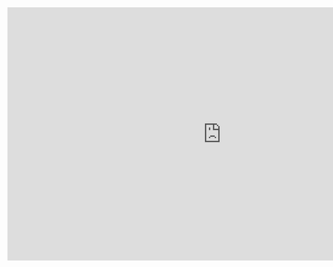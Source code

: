 <iframe src="https://drive.google.com/file/d/1rAZcJAvNVeFbfoywrPLGsubrf6PwQxwN/view?usp=sharing" frameborder="0" width="960" height="569" allowfullscreen="true" mozallowfullscreen="true" webkitallowfullscreen="true"></iframe>